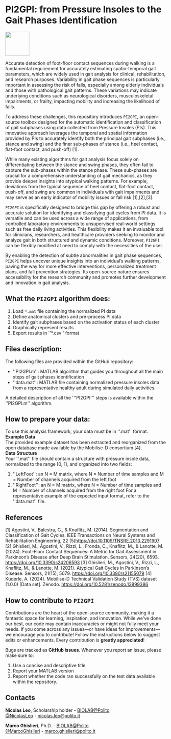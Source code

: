 # PI2GPI: from Pressure Insoles to the Gait Phases Identification

<p align="center">

<img  src="https://github.com/Biolab-PoliTO/PI-GaPhI/blob/main/docs/pressure_insole_data.jpg" width="75"/></p>

Accurate detection of foot-floor contact sequences during walking is a fundamental requirement for accurately estimating spatio-temporal gait parameters, which are widely used in gait analysis for clinical, rehabilitation, and research purposes. Variability in gait phase sequences is particularly important in assessing the risk of falls, especially among elderly individuals and those with pathological gait patterns. These variations may indicate underlying conditions such as neurological disorders, musculoskeletal impairments, or frailty, impacting mobility and increasing the likelihood of falls.<br>

To address these challenges, this repository introduces ```PI2GPI```, an open-source toolbox designed for the automatic identification and classification of gait subphases using data collected from Pressure Insoles (PIs). This innovative approach leverages the temporal and spatial information provided by PIs to accurately identify both the principal gait subphases (i.e., stance and swing) and the finer sub-phases of stance (i.e., heel contact, flat-foot contact, and push-off) [1].<br>

While many existing algorithms for gait analysis focus solely on differentiating between the stance and swing phases, they often fail to capture the sub-phases within the stance phase. These sub-phases are crucial for a comprehensive understanding of gait mechanics, as they provide deeper insights into atypical walking patterns. For example, deviations from the typical sequence of heel contact, flat-foot contact, push-off, and swing are common in individuals with gait impairments and may serve as an early indicator of mobility issues or fall risk [1],[2],[3].<br>

```PI2GPI``` is specifically designed to bridge this gap by offering a robust and accurate solution for identifying and classifying gait cycles from PI data. It is versatile and can be used across a wide range of applications, from controlled laboratory environments to unsupervised real-world settings such as free daily living activities. This flexibility makes it an invaluable tool for clinicians, researchers, and healthcare providers seeking to monitor and analyze gait in both structured and dynamic conditions. Moreover, ```PI2GPI``` can be flexibly modified at need to comply with the necessities of the user.<br>

By enabling the detection of subtle abnormalities in gait phase sequences, ```PI2GPI``` helps uncover unique insights into an individual’s walking patterns, paving the way for more effective interventions, personalized treatment plans, and fall prevention strategies. Its open-source nature ensures accessibility for the research community and promotes further development and innovation in gait analysis.<br>


## What the ```PI2GPI``` algorithm does:
1.	Load ``*.mat`` file containing the normalized PI data
2.	Define anatomical clusters and pre-process PI data 
3.	Identify gait subphases based on the activation status of each cluster
4.	Graphically represent results 
5. 	Export results in ''*.csv'' format


## Files description:
The following files are provided within the GitHub repository:
- ''PI2GPI.m'': MATLAB algorithm that guides you throughout all the main steps of gait phases identification
- ''data.mat'': MATLAB file containing normalized pressure insoles data from a representative healthy adult during simulated daily activities.
</p>
A detailed description of all the '''PI2GPI''' steps is available within the ''PI2GPI.m'' algorithm.

## How to prepare your data:
To use this analysis framework, your data must be in ''.mat'' format. <br>
**Example Data**<br>
The provided example dataset has been extracted and reorganized from the open database made available by the Mobilise-D consortium [4].<br>
**Data Structure**<br>
Your ''.mat'' file should contain a structure with pressure insole data, normalized to the range [0, 1], and organized into two fields:
1.	''LeftFoot'': an N × M matrix, where N = Number of time samples and M = Number of channels acquired from the left foot
2.	''RightFoot'': an N × M matrix, where N = Number of time samples and M = Number of channels acquired from the right foot
For a representative example of the expected input format, refer to the ''data.mat'' file.<br>


## References
[1] Agostini, V., Balestra, G., & Knaflitz, M. (2014). Segmentation and Classification of Gait Cycles. IEEE Transactions on Neural Systems and Rehabilitation Engineering, 22 (5)https://doi.10.1109/TNSRE.2013.2291907
[2] Ghislieri, M., Agostini, V., Rizzi, L., Fronda, C., Knaflitz, M., & Lanotte, M. (2024). Foot–Floor Contact Sequences: A Metric for Gait Assessment in Parkinson’s Disease after Deep Brain Stimulation. Sensors, 24(20), 6593. https://doi.org/10.3390/s24206593
[3] Ghislieri, M., Agostini, V., Rizzi, L., Knaflitz, M., & Lanotte, M. (2021). Atypical Gait Cycles in Parkinson’s Disease. Sensors, 21(15), 5079. https://doi.org/10.3390/s21155079
[4] Küderle, A. (2024). Mobilise-D Technical Validation Study (TVS) dataset (1.0.0) [Data set]. Zenodo. https://doi.org/10.5281/zenodo.13899386


##  How to contribute to ```PI2GPI```
Contributions are the heart of the open-source community, making it a fantastic space for learning, inspiration, and innovation. While we've done our best, our code may contain inaccuracies or might not fully meet your needs. If you come across any issues—or have ideas for improvements—we encourage you to contribute! Follow the instructions below to suggest edits or enhancements. Every contribution is **greatly appreciated**!<br>

Bugs are tracked as **GitHub issues**. Whenever you report an issue, please make sure to:<br>
1.	Use a concise and descriptive title
2.	Report your MATLAB version
3.	Report whether the code ran successfully on the test data available within the repository.


## Contacts
**Nicolas Leo**, Scholarship holder - [BIOLAB@Polito](https://biolab.polito.it)<br>
[@NicolasLeo](https://www.linkedin.com/in/nicolas-leo-732aa927b/) - nicolas.leo@polito.it

**Marco Ghislieri**, Ph.D. - [BIOLAB@Polito](https://biolab.polito.it/people/marco-ghislieri/) <br>
[@MarcoGhislieri](https://twitter.com/MarcoGhislieri) - marco.ghislieri@polito.it
